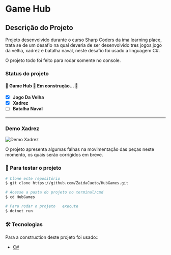 # Game Hub 
## Descrição do Projeto
<p>Projeto desenvolvido durante o curso  Sharp Coders da  ima learning place, trata se de um desafio na qual deveria de  ser desenvolvido tres  jogos jogo da  velha, xadrez e batalha naval, neste desafio foi usado a linguagem C#. </p>

 <p>  
 O projeto todo foi feito para rodar somente no console.
 </p>


### Status do projeto
<h4> 
	🚧   Game Hub 🚀 Em construção...  🚧
</h4>
<h4> 

- [x] Jogo Da Velha
- [x] Xadrez
- [ ] Batalha Naval

</h4>


<hr>

### Demo Xadrez

  <img alt="Demo Xadrez" title="#Demo Xadrez" src="https://user-images.githubusercontent.com/87122304/217137581-c77ad4f6-ca30-4f52-ae15-136b8cfeb1db.mp4" />

 <p>  
O projeto apresenta  algumas falhas  na movimentação das peças neste momento, os quais serão corrigidos em breve.
 </p>

### 🎲 Para testar o projeto

```bash
# Clone este repositório
$ git clone https://github.com/ZaidaCueto/HubGames.git

# Acesse a pasta do projeto no terminal/cmd
$ cd HubGames

# Para rodar o projeto   execute
$ dotnet run
```

### 🛠 Tecnologias

Para a construction deste projeto foi usado::

- [C#](https://learn.microsoft.com/pt-br/dotnet/csharp/)


